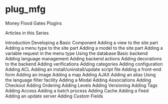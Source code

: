 # plug_mfg
Money Flood Gates Plugins

Articles in this Series

Introduction
Developing a Basic Component
Adding a view to the site part
Adding a menu type to the site part
Adding a model to the site part
Adding a variable request in the menu type
Using the database
Basic backend
Adding language management
Adding backend actions
Adding decorations to the backend
Adding verifications
Adding categories
Adding configuration
Adding ACL
Adding an install/uninstall/update script file
Adding a front-end form
Adding an image
Adding a map
Adding AJAX
Adding an alias
Using the language filter facility
Adding a Modal
Adding Associations
Adding Checkout
Adding Ordering
Adding Levels
Adding Versioning
Adding Tags
Adding Access
Adding a batch process
Adding Cache
Adding a Feed
Adding an update server
Adding Custom Fields
